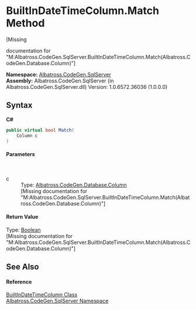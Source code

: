 # BuiltInDateTimeColumn.Match Method 
 

\[Missing <summary> documentation for "M:Albatross.CodeGen.SqlServer.BuiltInDateTimeColumn.Match(Albatross.CodeGen.Database.Column)"\]

**Namespace:**&nbsp;<a href="9727DDEC">Albatross.CodeGen.SqlServer</a><br />**Assembly:**&nbsp;Albatross.CodeGen.SqlServer (in Albatross.CodeGen.SqlServer.dll) Version: 1.0.6572.36036 (1.0.0.0)

## Syntax

**C#**<br />
``` C#
public virtual bool Match(
	Column c
)
```


#### Parameters
&nbsp;<dl><dt>c</dt><dd>Type: <a href="9459F463">Albatross.CodeGen.Database.Column</a><br />\[Missing <param name="c"/> documentation for "M:Albatross.CodeGen.SqlServer.BuiltInDateTimeColumn.Match(Albatross.CodeGen.Database.Column)"\]</dd></dl>

#### Return Value
Type: <a href="http://msdn2.microsoft.com/en-us/library/a28wyd50" target="_blank">Boolean</a><br />\[Missing <returns> documentation for "M:Albatross.CodeGen.SqlServer.BuiltInDateTimeColumn.Match(Albatross.CodeGen.Database.Column)"\]

## See Also


#### Reference
<a href="18CA1F52">BuiltInDateTimeColumn Class</a><br /><a href="9727DDEC">Albatross.CodeGen.SqlServer Namespace</a><br />